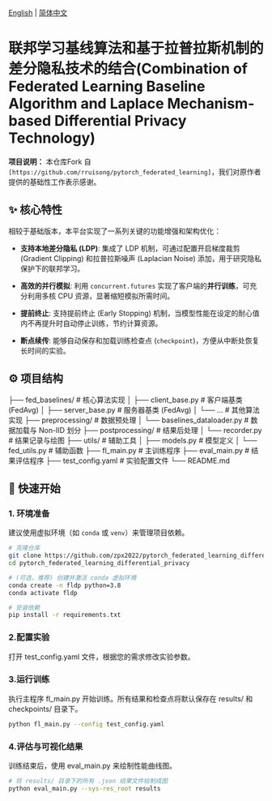 [English](README.md) | [简体中文](README.zh-CN.md)
# 联邦学习基线算法和基于拉普拉斯机制的差分隐私技术的结合(Combination of Federated Learning Baseline Algorithm and Laplace Mechanism-based Differential Privacy Technology)

**项目说明：** 本仓库Fork 自 `[https://github.com/rruisong/pytorch_federated_learning]`，我们对原作者提供的基础性工作表示感谢。

## ✨ 核心特性

相较于基础版本，本平台实现了一系列关键的功能增强和架构优化：
- **支持本地差分隐私 (LDP)**: 集成了 LDP 机制，可通过配置开启梯度裁剪 (Gradient Clipping) 和拉普拉斯噪声 (Laplacian Noise) 添加，用于研究隐私保护下的联邦学习。

- **高效的并行模拟**: 利用 `concurrent.futures` 实现了客户端的**并行训练**，可充分利用多核 CPU 资源，显著缩短模拟所需时间。

- **提前终止**: 支持提前终止 (Early Stopping) 机制，当模型性能在设定的耐心值内不再提升时自动停止训练，节约计算资源。

- **断点续传**: 能够自动保存和加载训练检查点 (`checkpoint`)，方便从中断处恢复长时间的实验。

## ⚙️ 项目结构

├── fed_baselines/         # 核心算法实现
│   ├── client_base.py     # 客户端基类 (FedAvg)
│   ├── server_base.py     # 服务器基类 (FedAvg)
│   └── ...                # 其他算法实现
├── preprocessing/           # 数据预处理
│   └── baselines_dataloader.py # 数据加载与 Non-IID 划分
├── postprocessing/          # 结果后处理
│   └── recorder.py        # 结果记录与绘图
├── utils/                   # 辅助工具
│   ├── models.py          # 模型定义
│   └── fed_utils.py       # 辅助函数
├── fl_main.py               # 主训练程序
├── eval_main.py             # 结果评估程序
├── test_config.yaml         # 实验配置文件
└── README.md


## 🚀 快速开始

### 1. 环境准备

建议使用虚拟环境（如 `conda` 或 `venv`）来管理项目依赖。

```bash
# 克隆仓库
git clone https://github.com/zpx2022/pytorch_federated_learning_differential_privacy.git
cd pytorch_federated_learning_differential_privacy

# (可选，推荐) 创建并激活 conda 虚拟环境
conda create -n fldp python=3.8
conda activate fldp

# 安装依赖
pip install -r requirements.txt
```

### 2.配置实验
打开 test_config.yaml 文件，根据您的需求修改实验参数。

### 3.运行训练
执行主程序 fl_main.py 开始训练。所有结果和检查点将默认保存在 results/ 和 checkpoints/ 目录下。
```bash
python fl_main.py --config test_config.yaml
```

### 4.评估与可视化结果
训练结束后，使用 eval_main.py 来绘制性能曲线图。
```bash
# 将 results/ 目录下的所有 .json 结果文件绘制成图
python eval_main.py --sys-res_root results
```
